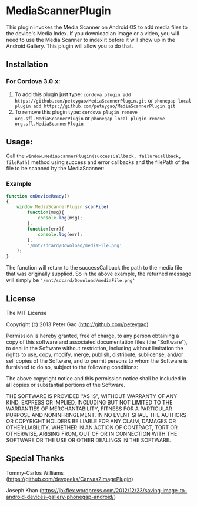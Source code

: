MediaScannerPlugin
============

This plugin invokes the Media Scanner on Android OS to add media files to the device's Media Index. If you download an image or a video, you will need to use the Media Scanner to index it before it will show up in the Android Gallery. This plugin will allow you to do that.

Installation
------------

### For Cordova 3.0.x:

1. To add this plugin just type: `cordova plugin add https://github.com/peteygao/MediaScannerPlugin.git` or `phonegap local plugin add https://github.com/peteygao/MediaScannerPlugin.git`
2. To remove this plugin type: `cordova plugin remove org.sfl.MediaScannerPlugin` or `phonegap local plugin remove org.sfl.MediaScannerPlugin`


Usage:
------

Call the `window.MediaScannerPlugin(successCallback, failureCallback, filePath)` method using success and error callbacks and the filePath of the file to be scanned by the MediaScanner:

### Example
```javascript
function onDeviceReady()
{
	window.MediaScannerPlugin.scanFile(
        function(msg){
            console.log(msg);
        },
        function(err){
            console.log(err);
        },
        '/mnt/sdcard/Download/mediaFile.png'
    );
}
```

The function will return to the successCallback the path to the media file that was originally supplied. So in the above example, the returned message will simply be `'/mnt/sdcard/Download/mediaFile.png'`

## License

The MIT License

Copyright (c) 2013 Peter Gao (http://github.com/peteygao)

Permission is hereby granted, free of charge, to any person obtaining a copy of this software and associated documentation files (the "Software"), to deal in the Software without restriction, including without limitation the rights to use, copy, modify, merge, publish, distribute, sublicense, and/or sell copies of the Software, and to permit persons to whom the Software is furnished to do so, subject to the following conditions:

The above copyright notice and this permission notice shall be included in all copies or substantial portions of the Software.

THE SOFTWARE IS PROVIDED "AS IS", WITHOUT WARRANTY OF ANY KIND, EXPRESS OR IMPLIED, INCLUDING BUT NOT LIMITED TO THE WARRANTIES OF MERCHANTABILITY, FITNESS FOR A PARTICULAR PURPOSE AND NONINFRINGEMENT. IN NO EVENT SHALL THE AUTHORS OR COPYRIGHT HOLDERS BE LIABLE FOR ANY CLAIM, DAMAGES OR OTHER LIABILITY, WHETHER IN AN ACTION OF CONTRACT, TORT OR OTHERWISE, ARISING FROM, OUT OF OR IN CONNECTION WITH THE SOFTWARE OR THE USE OR OTHER DEALINGS IN THE SOFTWARE.

## Special Thanks
Tommy-Carlos Williams (https://github.com/devgeeks/Canvas2ImagePlugin)

Joseph Khan (https://jbkflex.wordpress.com/2012/12/23/saving-image-to-android-devices-gallery-phonegap-android/)
